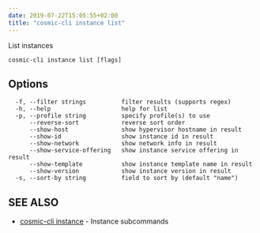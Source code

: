 ```yaml
---
date: 2019-07-22T15:05:55+02:00
title: "cosmic-cli instance list"
---
```

List instances

```text
cosmic-cli instance list [flags]
```

## Options

```text
  -f, --filter strings          filter results (supports regex)
  -h, --help                    help for list
  -p, --profile string          specify profile(s) to use
      --reverse-sort            reverse sort order
      --show-host               show hypervisor hostname in result
      --show-id                 show instance id in result
      --show-network            show network info in result
      --show-service-offering   show instance service offering in result
      --show-template           show instance template name in result
      --show-version            show instance version in result
  -s, --sort-by string          field to sort by (default "name")
```

## SEE ALSO

* [cosmic-cli instance](../cosmic-cli_instance/) - Instance subcommands
